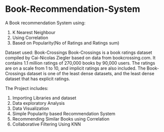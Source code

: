 # Book-Recommendation-System
A Book recommendation System using:
  1. K Nearest Neighbour
  2. Using Correlation
  3. Based on Popularity(No of Ratings and Ratings sum)
  
  
Dataset used: Book-Crossings 
Book-Crossings is a book ratings dataset compiled by Cai-Nicolas Ziegler based on data from bookcrossing.com. It contains 1.1 million ratings of 270,000 books by 90,000 users. The ratings are on a scale from 1 to 10, and implicit ratings are also included.
The Book-Crossings dataset is one of the least dense datasets, and the least dense dataset that has explicit ratings.

The Project includes:
  1. Importing Libraries and dataset
  2. Data exploratory Analysis
  3. Data Visualization
  4. Simple Popularity based Recommendation System
  5. Recommending Similar Books using Correlation
  6. Collaborative Filtering Using KNN
